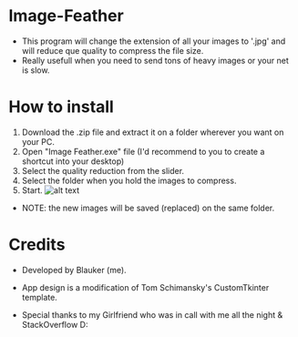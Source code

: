 # Image-Feather
- This program will change the extension of all your images to '.jpg' and will reduce que quality to compress the file size.
- Really usefull when you need to send tons of heavy images or your net is slow.

# How to install
1. Download the .zip file and extract it on a folder wherever you want on your PC.
2. Open "Image Feather.exe" file (I'd recommend to you to create a shortcut into your desktop)
3. Select the quality reduction from the slider.
4. Select the folder when you hold the images to compress.
5. Start.
![alt text]([http://url/to/img.png](https://github.com/Blauker/Image-Feather/blob/main/ImageFeatherView.PNG))
- NOTE: the new images will be saved (replaced) on the same folder.

# Credits
- Developed by Blauker (me).
- App design is a modification of Tom Schimansky's CustomTkinter template.

- Special thanks to my Girlfriend who was in call with me all the night & StackOverflow D:


